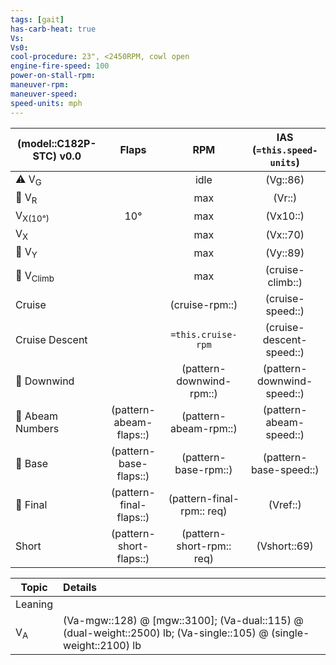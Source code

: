 ```yaml
---
tags: [gait]
has-carb-heat: true
Vs:
Vs0:
cool-procedure: 23", <2450RPM, cowl open
engine-fire-speed: 100
power-on-stall-rpm:
maneuver-rpm:
maneuver-speed:
speed-units: mph
---
```


| **(model::C182P-STC)** v0.0 |        **Flaps**        |          **RPM**          |       **IAS (`=this.speed-units`)**       |
| --------------------------------- |:-----------------------:|:-------------------------:|:-------------------------:|
| ⚠️ V<sub>G</sub>                  |                         |           idle            |         (Vg::86)          |
| 🛫 V<sub>R</sub>                  |                         |            max            |          (Vr::)           |
| V<sub>X(10°)</sub>                |           10°           |            max            |         (Vx10::)          |
| V<sub>X</sub>                     |                         |            max            |          (Vx::70)           |
| 🛫 V<sub>Y</sub>                  |                         |            max            |          (Vy::89)           |
| 🛫 V<sub>Climb</sub>              |                         |            max            |     (cruise-climb::)      |
| Cruise                            |                         |      (cruise-rpm::)       |      (cruise-speed::)      |
| Cruise Descent                    |                         |    `=this.cruise-rpm`     |  (cruise-descent-speed::)  |
| 🛬 Downwind                       |                         | (pattern-downwind-rpm::)  | (pattern-downwind-speed::) |
| 🛬 Abeam Numbers                  | (pattern-abeam-flaps::) |   (pattern-abeam-rpm::)   |  (pattern-abeam-speed::)   |
| 🛬 Base                           | (pattern-base-flaps::)  |   (pattern-base-rpm::)    |   (pattern-base-speed::)   |
| 🛬 Final                          | (pattern-final-flaps::) | (pattern-final-rpm:: req) |         (Vref::)          |
| Short                             | (pattern-short-flaps::) | (pattern-short-rpm:: req) |        (Vshort::69)         |

| Topic         | Details                                                                                                       |
| ------------- |:------------------------------------------------------------------------------------------------------------- |
| Leaning       |                                                                           | 
| V<sub>A</sub> | (Va-mgw::128) @ [mgw::3100]; (Va-dual::115) @ (dual-weight::2500) lb; (Va-single::105) @ (single-weight::2100) lb |
